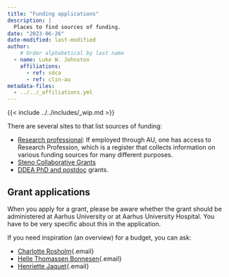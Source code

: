 ```yaml
---
title: "Funding applications"
description: |
  Places to find sources of funding.
date: "2023-06-26"
date-modified: last-modified
author:
    # Order alphabetical by last name
  - name: Luke W. Johnston
    affiliations:
      - ref: sdca
      - ref: clin-au
metadata-files: 
  - ../../_affiliations.yml
---
```


{{< include ../../includes/_wip.md >}}

There are several sites to that list sources of funding:

-   [Research
    professional](https://www.researchprofessional.com/sso/login?service=https://www.researchprofessional.com/0/):
    If employed through AU, one has access to Research Profession, which
    is a register that collects information on various funding sources
    for many different purposes.
-   [Steno Collaborative
    Grants](https://www.stenoaarhus.dk/research/steno-collaborative-grants/)
-   [DDEA PhD and postdoc](https://ddeacademy.dk/grants) grants.

## Grant applications

When you apply for a grant, please be aware whether the grant should be administered at Aarhus University or at Aarhus University Hospital. You have to be very specific about this in the application.

If you need inspiration (an overview) for a budget, you can ask:

- [Charlotte Rosholm](mailto:cro@clin.au.dk){.email}
- [Helle Thomassen Bonnesen](mailto:hellbonn@rm.dk){.email}
- [Henriette Jaquet](mailto:henriette.jaquet@au.dk){.email}

